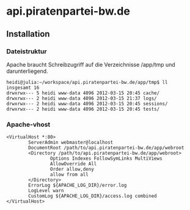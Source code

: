 # api.piratenpartei-bw.de

## Installation
### Dateistruktur
Apache braucht Schreibzugriff auf die Verzeichnisse /app/tmp und darunterliegend.
```
heidi@julia:~/workspace/api.piratenpartei-bw.de/app/tmp$ ll
insgesamt 16
drwxrwx--- 5 heidi www-data 4096 2012-03-15 20:45 cache/
drwxrwx--- 2 heidi www-data 4096 2012-03-15 21:37 logs/
drwxrwx--- 2 heidi www-data 4096 2012-03-15 20:45 sessions/
drwxrwx--- 2 heidi www-data 4096 2012-03-15 20:45 tests/
```

### Apache-vhost
```
<VirtualHost *:80>
        ServerAdmin webmaster@localhost
        DocumentRoot /path/to/api.piratenpartei-bw.de/app/webroot
        <Directory /path/to/api.piratenpartei-bw.de/app/webroot>
                Options Indexes FollowSymLinks MultiViews
                AllowOverride All
                Order allow,deny
                allow from all
        </Directory>
        ErrorLog ${APACHE_LOG_DIR}/error.log
        LogLevel warn
        CustomLog ${APACHE_LOG_DIR}/access.log combined
</VirtualHost>
```
